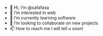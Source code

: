 - 👋 Hi, I’m @safafasa
- 👀 I’m interested in web
- 🌱 I’m currently learning software
- 💞️ I’m looking to collaborate on new projects
- 📫 How to reach me i will tell u soon!

<!---
safafasa/safafasa is a ✨ special ✨ repository because its `README.md` (this file) appears on your GitHub profile.
You can click the Preview link to take a look at your changes.
--->
